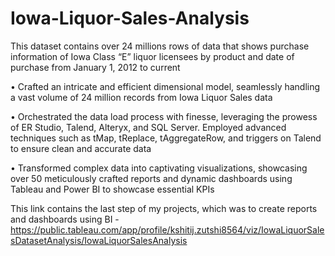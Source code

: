 # Iowa-Liquor-Sales-Analysis
This dataset contains over 24 millions rows of data that shows purchase information of Iowa Class “E” liquor licensees by product and date of purchase from January 1, 2012 to current

• Crafted an intricate and efficient dimensional model, seamlessly handling a vast volume of 24 million records from Iowa Liquor Sales data

• Orchestrated the data load process with finesse, leveraging the prowess of ER Studio, Talend, Alteryx, and SQL Server. Employed advanced techniques such as tMap, tReplace, tAggregateRow, and triggers on Talend to ensure clean and accurate data

• Transformed complex data into captivating visualizations, showcasing over 50 meticulously crafted reports and dynamic dashboards using Tableau and Power BI to showcase essential KPIs

This link contains the last step of my projects, which was to create reports and dashboards using BI - https://public.tableau.com/app/profile/kshitij.zutshi8564/viz/IowaLiquorSalesDatasetAnalysis/IowaLiquorSalesAnalysis
